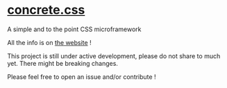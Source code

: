# [concrete.css](https://louismerlin.github.io/concrete.css/)
A simple and to the point CSS microframework

All the info is on [the website](https://louismerlin.github.io/concrete.css/) !

This project is still under active development, please do not share to much yet. There might be breaking changes.

Please feel free to open an issue and/or contribute !